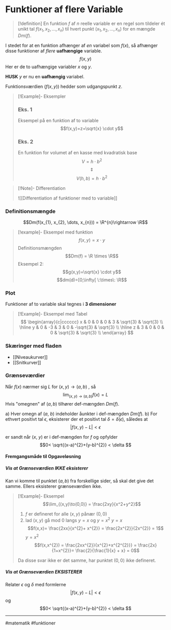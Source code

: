 # Funktioner af flere Variable

>[!definition] 
>En funktion $f$ af $n$ reelle variable er en regel som tildeler ét unikt tal $f(x_{1}, x_{2}, \dots, x_{n})$ til hvert punkt $(x_{1}, x_{2}, \dots, x_{n})$ for en mængde $Dm(f)$.

I stedet for at en funktion afhænger af *en* variabel som $f(x)$, så afhænger disse funktioner af *flere* **uafhængige** variable.
$$f(x,y)$$
Her er de to uafhængige variabler $x$ og $y$. 

**HUSK**
$y$ er nu en **uafhængig** variabel. 

Funktionsværdien ($f(x,y)$) hedder som udgangspunkt $z$.


>[!Example]- Eksempler
>
>### Eks. 1
>Eksempel på en funktion af to variable
>$$f(x,y)=z=\sqrt{x} \cdot y$$
>
>### Eks. 2
>En funktion for volumet af en kasse med kvadratisk base
>$$V=h \cdot b^2$$
>$$\Updownarrow$$
>$$V(h,b)=h \cdot b^2$$
>
>

>[!Note]-  Differentiation
>
>![[Differentiation af funktioner med to variable]]
>

### Definitionsmængde

$$Dm(f(x_{1}, x_{2}, \dots, x_{n})) = \R^{n}\rightarrow \R$$


>[!example]- Eksempel med funktion
>$$f(x,y)=x \cdot y$$
>Definitionsmængden
>$$Dm(f) = \R \times \R$$
>Eksempel 2:
>$$g(x,y)=\sqrt{x} \cdot y$$
>$$dm(d)=[0;\infty[ \:\times\: \R$$

### Plot 
Funktioner af to variable skal tegnes i **3 dimensioner**

>[!Example]- Eksempel med Tabel
>$$
>\begin{array}{c|cccccc}
 x & 0 & 0 & 0 & 3 & \sqrt{3} & \sqrt{3} \\
 \hline
 y & 0 & -3 & 3 & 0 & -\sqrt{3} & \sqrt{3} \\
 \hline
 z & 3 & 0 & 0 & 0 & \sqrt{3} & \sqrt{3} \\
\end{array}
>$$

### Skæringer med fladen
- [[Niveaukurver]]
- [[Snitkurver]]

### Grænseværdier
Når $f(x)$ nærmer sig $L$ for $(x,y) \to (a,b)$ , så
$$\lim_{(x,y)\to(a,b)}f(x) = L$$
Hvis "omegnen" af $(a,b)$ tilhører def-mængden $Dm(f)$.

a) Hver omegn af ($a$, $b$) indeholder åunkter i def-mængden $Dm(f)$.
b) For ethvert positivt tal $\epsilon$, eksisterer der et positivt tal $\delta = \delta(\epsilon)$, således at 
$$|f(x,y) - L| < \epsilon$$

er sandt når ($x$, $y$) er i def-mængden for $f$ og opfylder
$$0< \sqrt{(x-a)^{2}+(y-b)^{2}} < \delta $$


#### Fremgangsmåde til Opgaveløsning

##### Vis at Grænseværdien IKKE eksisterer
Kan vi komme til punktet $(a,b)$ fra forskellige sider, så skal det give det samme. Ellers eksisterer grænseværdien ikke.

>[!Example]- Eksempel
>$$\lim_{(x,y)\to(0,0)} = \frac{2xy}{x^2+y^2}$$
>1. $f$ er defineret for alle $(x,y)$ pånær $(0,0)$
>2. lad $(x,y)$ gå mod $0$ langs $y=x$ og $y=x^{2}$
>$y=x$
>$$f(x,x)= \frac{2xx}{x^{2}+ x^{2}} = \frac{2x^{2}}{2x^{2}} = 1$$
>$y=x^2$
>$$f(x,x^{2}) = \frac{2xx^{2}}{x^{2}+x^{2^{2}}} = \frac{2x}{1+x^{2}}= \frac{2}{\frac{1}{x} + x} = 0$$
>
>Da disse svar ikke er det samme, har punktet $(0,0)$ ikke defineret.

##### Vis at Grænseværdien EKSISTERER
Relater $\epsilon$ og $\delta$ med formlerne
$$|f(x,y) - L| < \epsilon$$
og
$$0< \sqrt{(x-a)^{2}+(y-b)^{2}} < \delta $$

---
#matematik #funktioner 

